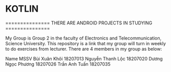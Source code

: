 # KOTLIN

=============== THERE ARE ANDROID PROJECTS IN STUDYING ===============

My Group is Group 2 in the faculty of Electronics and Telecommunication, Science University.
This repository is a link that my group will turn in weekly to do exercises from lecturer.
There are 4 members in my group as below:

Name                            MSSV
Bùi Xuân Khôi                   18207013
Nguyễn Thanh Lộc                18207020
Dương Ngọc Phương               18207026
Trần Anh Tuấn                   18207035
